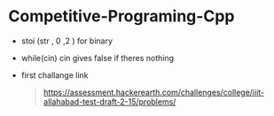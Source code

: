 # Competitive-Programing-Cpp

- stoi (str , 0 ,2 ) for binary
- while(cin) cin gives false if theres nothing

- first challange link
  > https://assessment.hackerearth.com/challenges/college/iiit-allahabad-test-draft-2-15/problems/
